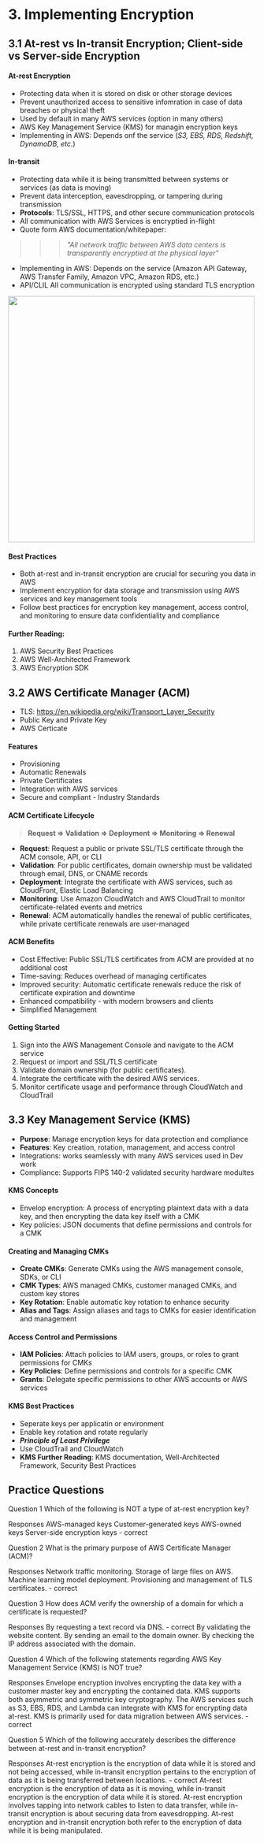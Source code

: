 # 3. Implementing Encryption

## 3.1 At-rest vs In-transit Encryption; Client-side vs Server-side Encryption
#### At-rest Encryption
- Protecting data when it is stored on disk or other storage devices
- Prevent unauthorized access to sensitive infomration in case of data breaches or physical theft
- Used by default in many AWS services (option in many others)
- AWS Key Management Service (KMS) for managin encryption keys
- Implementing in AWS: Depends onf the service (*S3, EBS, RDS, Redshift, DynamoDB, etc.*)
#### In-transit
- Protecting data while it is being transmitted between systems or services (as data is moving)
- Prevent data interception, eavesdropping, or tampering during transmission
- **Protocols**: TLS/SSL, HTTPS, and other secure communication protocols
- All communication with AWS Services is encryptied in-flight
- Quote form AWS documentation/whitepaper:
>>>*"All network traffic between AWS data centers is transparently encryptied at the physical layer"*
- Implementing in AWS: Depends on the service (Amazon API Gateway, AWS Transfer Family, Amazon VPC, Amazon RDS, etc.)
- API/CLIL All communication is encrypted using standard TLS encryption

<img src="image-3.png" width="500">

#### Best Practices
- Both at-rest and in-transit encryption are crucial for securing you data in AWS
- Implement encryption for data storage and transmission using AWS services and key management tools
- Follow best practices for encryption key management, access control, and monitoring to ensure data confidentiality and compliance
#### Further Reading: 
1. AWS Security Best Practices
2. AWS Well-Architected Framework
3. AWS Encryption SDK
## 3.2 AWS Certificate Manager (ACM)
- TLS: https://en.wikipedia.org/wiki/Transport_Layer_Security
- Public Key and Private Key
- AWS Certicate
#### Features
- Provisioning
- Automatic Renewals
- Private Certificates
- Integration with AWS services
- Secure and compliant - Industry Standards
#### ACM Certificate Lifecycle
>**Request => Validation => Deployment => Monitoring => Renewal**
- **Request**: Request a public or private SSL/TLS certificate through the ACM console, API, or CLI
- **Validation**: For public certificates, domain ownership must be validated through email, DNS, or CNAME records
- **Deployment**: Integrate the certificate with AWS services, such as CloudFront, Elastic Load Balancing
- **Monitoring**: Use Amazon CloudWatch and AWS CloudTrail to monitor certificate-related events and metrics
- **Renewal**: ACM automatically handles the renewal of public certificates, while private certificate renewals are user-managed
#### ACM Benefits
- Cost Effective: Public SSL/TLS certificates from ACM are provided at no additional cost
- Time-saving: Reduces overhead of managing certificates
- Improved security: Automatic certificate renewals reduce the risk of certificate expiration and downtime
- Enhanced compatibility - with modern browsers and clients
- Simplified Management
#### Getting Started
1. Sign into the AWS Management Console and navigate to the ACM service
2. Request or import and SSL/TLS certificate
3. Validate domain ownership (for public certificates).
4. Integrate the certificate with the desired AWS services.
5. Monitor certificate usage and performance through CloudWatch and CloudTrail

## 3.3 Key Management Service (KMS)
- **Purpose**: Manage encryption keys for data protection and compliance
- **Features**: Key creation, rotation, management, and access control
- Integrations: works seamlessly with many AWS services used in Dev work
- Compliance: Supports FIPS 140-2 validated security hardware modultes
#### KMS Concepts
- Envelop encryption: A process of encrypting plaintext data with a data key, and then encrypting the data key itself with a CMK
- Key policies: JSON documents that define permissions and controls for a CMK
#### Creating and Managing CMKs
- **Create CMKs**: Generate CMKs using the AWS management console, SDKs, or CLI
- **CMK Types**: AWS managed CMKs, customer managed CMKs, and custom key stores
- **Key Rotation**: Enable automatic key rotation to enhance security
- **Alias and Tags**: Assign aliases and tags to CMKs for easier identification and management
#### Access Control and Permissions
- **IAM Policies**: Attach policies to IAM users, groups, or roles to grant permissions for CMKs
- **Key Policies**: Define permissions and controls for a specific CMK
- **Grants**: Delegate specific permissions to other AWS accounts or AWS services
#### KMS Best Practices
- Seperate keys per applicatin or environment
- Enable key rotation and rotate regularly
- ***Principle of Least Privilege***
- Use CloudTrail and CloudWatch
- **KMS Further Reading**: KMS documentation, Well-Architected Framework, Security Best Practices



## Practice Questions

Question 1
Which of the following is NOT a type of at-rest encryption key?

Responses
AWS-managed keys
Customer-generated keys
AWS-owned keys
Server-side encryption keys - correct


Question 2
What is the primary purpose of AWS Certificate Manager (ACM)?

Responses
Network traffic monitoring.
Storage of large files on AWS.
Machine learning model deployment.
Provisioning and management of TLS certificates. - correct


Question 3
How does ACM verify the ownership of a domain for which a certificate is requested?

Responses
By requesting a text record via DNS. - correct
By validating the website content.
By sending an email to the domain owner.
By checking the IP address associated with the domain.


Question 4
Which of the following statements regarding AWS Key Management Service (KMS) is NOT true?

Responses
Envelope encryption involves encrypting the data key with a customer master key and encrypting the contained data.
KMS supports both asymmetric and symmetric key cryptography.
The AWS services such as S3, EBS, RDS, and Lambda can integrate with KMS for encrypting data at-rest.
KMS is primarily used for data migration between AWS services. - correct


Question 5
Which of the following accurately describes the difference between at-rest and in-transit encryption?

Responses
At-rest encryption is the encryption of data while it is stored and not being accessed, while in-transit encryption pertains to the encryption of data as it is being transferred between locations. - correct
At-rest encryption is the encryption of data as it is moving, while in-transit encryption is the encryption of data while it is stored.
At-rest encryption involves tapping into network cables to listen to data transfer, while in-transit encryption is about securing data from eavesdropping.
At-rest encryption and in-transit encryption both refer to the encryption of data while it is being manipulated.